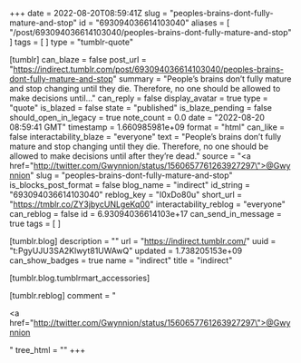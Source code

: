 +++
date = 2022-08-20T08:59:41Z
slug = "peoples-brains-dont-fully-mature-and-stop"
id = "693094036614103040"
aliases = [ "/post/693094036614103040/peoples-brains-dont-fully-mature-and-stop" ]
tags = [ ]
type = "tumblr-quote"

[tumblr]
can_blaze = false
post_url = "https://indirect.tumblr.com/post/693094036614103040/peoples-brains-dont-fully-mature-and-stop"
summary = "People’s brains don’t fully mature and stop changing until they die. Therefore, no one should be allowed to make decisions until..."
can_reply = false
display_avatar = true
type = "quote"
is_blazed = false
state = "published"
is_blaze_pending = false
should_open_in_legacy = true
note_count = 0.0
date = "2022-08-20 08:59:41 GMT"
timestamp = 1.660985981e+09
format = "html"
can_like = false
interactability_blaze = "everyone"
text = "People&rsquo;s brains don&rsquo;t fully mature and stop changing until they die. Therefore, no one should be allowed to make decisions until after they&rsquo;re dead."
source = "<a href=\"http://twitter.com/Gwynnion/status/1560657761263927297\">@Gwynnion</a>"
slug = "peoples-brains-dont-fully-mature-and-stop"
is_blocks_post_format = false
blog_name = "indirect"
id_string = "693094036614103040"
reblog_key = "I0xDo80u"
short_url = "https://tmblr.co/ZY3jbycUNLgeKq00"
interactability_reblog = "everyone"
can_reblog = false
id = 6.93094036614103e+17
can_send_in_message = true
tags = [ ]

[tumblr.blog]
description = ""
url = "https://indirect.tumblr.com/"
uuid = "t:PgyUJU3SA2Klwyt81UWAwQ"
updated = 1.738205153e+09
can_show_badges = true
name = "indirect"
title = "indirect"

[tumblr.blog.tumblrmart_accessories]

[tumblr.reblog]
comment = "<p><a href=\"http://twitter.com/Gwynnion/status/1560657761263927297\">@Gwynnion</a></p>"
tree_html = ""
+++
